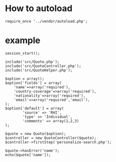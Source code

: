 # How to autoload


    require_once '../vendor/autoload.php';


    
# example

    session_start();

    include('src/Quote.php');
    include('src/QuoteController.php');
    include('src/QuoteHelper.php');

    $option = array();
    $option['fields'] = array(
        'name'=>array('required'),
        'country-coverage'=>array('required'),
        'nationality'=>array('required'),
        'email'=>array('required','email'),
    );
    $option['default'] = array(
            'source' => 'RHI',
            'type' => 'Individual',
            'comments' => array(1,2,3)
    );
    
    $quote = new Quote($option);
    $controller = new QuoteController($quote);
    $controller->firstStep('personalize-search.php');

    $quote->hasError('name');
    echo($quote['name']);
   
